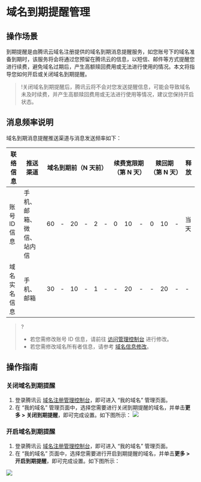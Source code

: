 # 域名到期提醒管理
## 操作场景
到期提醒是由腾讯云域名注册提供的域名到期消息提醒服务，如您账号下的域名准备到期时，该服务将会将通过您预留在腾讯云的信息，以短信、邮件等方式提醒您进行续费，避免域名过期后，产生高额赎回费用或无法进行使用的情况。本文将指导您如何开启或关闭域名到期提醒。

>!关闭域名到期提醒后，腾讯云将不会对您发送提醒信息，可能会导致域名未及时续费，并产生高额赎回费用或无法进行使用等情况，建议您保持开启状态。

## 消息频率说明
域名到期消息提醒推送渠道与消息发送频率如下：
<table>
<thead>
  <tr>
    <th>联络信息</th>
    <th>推送渠道</th>
    <th colspan="6">域名到期前（N 天前）</th>
    <th colspan="3">续费宽限期（第 N 天）</th>
    <th colspan="3">赎回期（第 N 天）</th>
    <th>释放</th>
  </tr>
</thead>
<tbody>
  <tr>
    <td>账号 ID 信息</td>
    <td>手机、邮箱、微信、站内信</td>
    <td>60</td>
    <td>-</td>
    <td>20</td>
    <td>-</td>
    <td>2</td>
    <td>-</td>
    <td>0</td>
    <td>10</td>
    <td>-</td>
    <td>0</td>
    <td>10</td>
    <td>-</td>
    <td>当天</td>
  </tr>
  <tr>
    <td>域名实名信息</td>
    <td>手机、邮箱</td>
    <td>30</td>
    <td>-</td>
    <td>10</td>
    <td>-</td>
    <td>1</td>
    <td>-</td>
    <td>-</td>
    <td>20</td>
    <td>-</td>
    <td>-</td>
    <td>20</td>
    <td>-</td>
    <td>-</td>
  </tr>
</tbody>
</table>

>?
>- 若您需修改账号 ID 信息，请前往 [访问管理控制台](https://console.intl.cloud.tencent.com/developer) 进行修改。
>- 若您需修改域名所有者信息，请参考 [域名信息修改](https://cloud.tencent.com/document/product/242/3648)。

## 操作指南
### 关闭域名到期提醒
1. 登录腾讯云 [域名注册管理控制台](https://console.intl.cloud.tencent.com/domain/managen)，即可进入 “我的域名” 管理页面。
2. 在 “我的域名” 管理页面中，选择您需要进行关闭到期提醒的域名，并单击**更多 > 关闭到期提醒**，即可完成设置。如下图所示：
![](https://qcloudimg.tencent-cloud.cn/raw/b60e1d37e14fe176d45b595c11d6d8c5.png)

### 开启域名到期提醒
1. 登录腾讯云 [域名注册管理控制台](https://console.intl.cloud.tencent.com/domain/manage)，即可进入 “我的域名” 管理页面。
2. 在 “我的域名” 页面中，选择您需要进行开启到期提醒的域名，并单击**更多 > 开启到期提醒**，即可完成设置。如下图所示：

![](https://qcloudimg.tencent-cloud.cn/raw/6a1b26a909cb931caf5728e714fe47fe.png)


